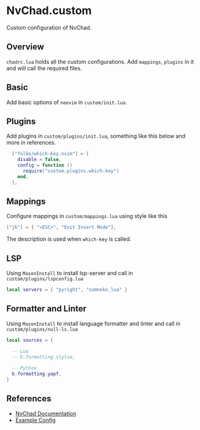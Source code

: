 # NvChad.custom
Custom configuration of NvChad.

## Overview

`chadrc.lua` holds all the custom configurations. Add `mappings`, `plugins` in it and will call the required files.

## Basic

Add basic options of `neovim` in `custom/init.lua`.

## Plugins

Add plugins in `custom/plugins/init.lua`, something like this below and more in references.

```lua
  ["folke/which-key.nvim"] = {
    disable = false,
    config = function ()
      require("custom.plugins.which-key")
    end,
  },
```

## Mappings

Configure mappings in `custom/mappings.lua` using style like this

```lua
["jk"] = { "<ESC>", "Exit Insert Mode"},
```

The description is used when `which-key` is called.

## LSP

Using `MasonInstall` to install lsp-server and call in `custom/plugins/lspconfig.lua`

```lua
local servers = { "pyright", "sumneko_lua" }
```

## Formatter and Linter

Using `MasonInstall` to install language formatter and linter and call in `custom/plugins/null-ls.lua`

```lua
local sources = {

  -- Lua
  -- b.formatting.stylua,
  
  -- Python
  b.formatting.yapf,
}

```

## References

- [NvChad Documentation](https://nvchad.com/config/Walkthrough)
- [Example Config](https://github.com/NvChad/example_config)
